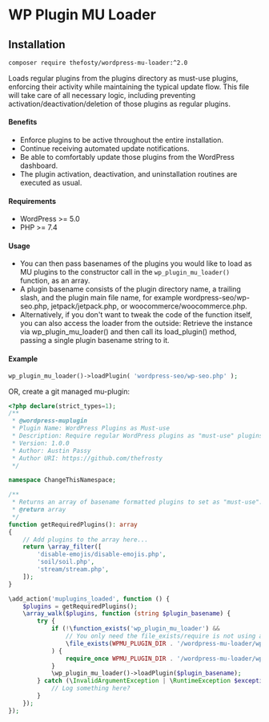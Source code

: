 # WP Plugin MU Loader

## Installation

```bash
composer require thefosty/wordpress-mu-loader:^2.0
```

Loads regular plugins from the plugins directory as must-use plugins, enforcing their activity while maintaining the typical update flow. This file will take care of all necessary logic, including preventing activation/deactivation/deletion of those plugins as regular plugins.

#### Benefits

* Enforce plugins to be active throughout the entire installation.
* Continue receiving automated update notifications.
* Be able to comfortably update those plugins from the WordPress dashboard.
* The plugin activation, deactivation, and uninstallation routines are executed as usual.

#### Requirements
* WordPress >= 5.0
* PHP >= 7.4

#### Usage

* You can then pass basenames of the plugins you would like to load as MU plugins to the constructor call in the
`wp_plugin_mu_loader()` function, as an array.
* A plugin basename consists of the plugin directory name, a trailing slash, and the plugin main file name, for
example wordpress-seo/wp-seo.php, jetpack/jetpack.php, or woocommerce/woocommerce.php.
* Alternatively, if you don't want to tweak the code of the function itself, you can also access the loader from the
outside: Retrieve the instance via wp_plugin_mu_loader() and then call its load_plugin() method, passing a single plugin
basename string to it.

#### Example

```php
wp_plugin_mu_loader()->loadPlugin( 'wordpress-seo/wp-seo.php' );
```

OR, create a git managed mu-plugin:

```php
<?php declare(strict_types=1);
/**
 * @wordpress-muplugin
 * Plugin Name: WordPress Plugins as Must-use
 * Description: Require regular WordPress plugins as "must-use" plugins.
 * Version: 1.0.0
 * Author: Austin Passy
 * Author URI: https://github.com/thefrosty
 */

namespace ChangeThisNamespace;

/**
 * Returns an array of basename formatted plugins to set as "must-use".
 * @return array
 */
function getRequiredPlugins(): array
{
    // Add plugins to the array here...
    return \array_filter([
        'disable-emojis/disable-emojis.php',
        'soil/soil.php',
        'stream/stream.php',
    ]);
}

\add_action('muplugins_loaded', function () {
    $plugins = getRequiredPlugins();
    \array_walk($plugins, function (string $plugin_basename) {
        try {
            if (!\function_exists('wp_plugin_mu_loader') &&
                // You only need the file_exists/require is not using autoloading...
                \file_exists(WPMU_PLUGIN_DIR . '/wordpress-mu-loader/wp-plugin-mu-loader.php')
            ) {
                require_once WPMU_PLUGIN_DIR . '/wordpress-mu-loader/wp-plugin-mu-loader.php';
            }
            \wp_plugin_mu_loader()->loadPlugin($plugin_basename);
        } catch (\InvalidArgumentException | \RuntimeException $exception) {
            // Log something here?
        }
    });
});
```

